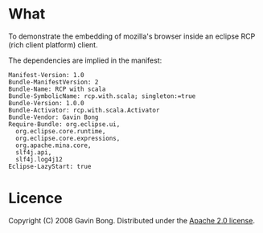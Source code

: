 # What

To demonstrate the embedding of mozilla's browser inside an eclipse RCP (rich client platform) client.

The dependencies are implied in the manifest:

    Manifest-Version: 1.0
    Bundle-ManifestVersion: 2
    Bundle-Name: RCP with scala
    Bundle-SymbolicName: rcp.with.scala; singleton:=true
    Bundle-Version: 1.0.0
    Bundle-Activator: rcp.with.scala.Activator
    Bundle-Vendor: Gavin Bong
    Require-Bundle: org.eclipse.ui,
      org.eclipse.core.runtime,
      org.eclipse.core.expressions,
      org.apache.mina.core,
      slf4j.api,
      slf4j.log4j12
    Eclipse-LazyStart: true



# Licence

Copyright (C) 2008 Gavin Bong. Distributed under the [Apache 2.0 license](http://www.apache.org/licenses/LICENSE-2.0.html "license details").
